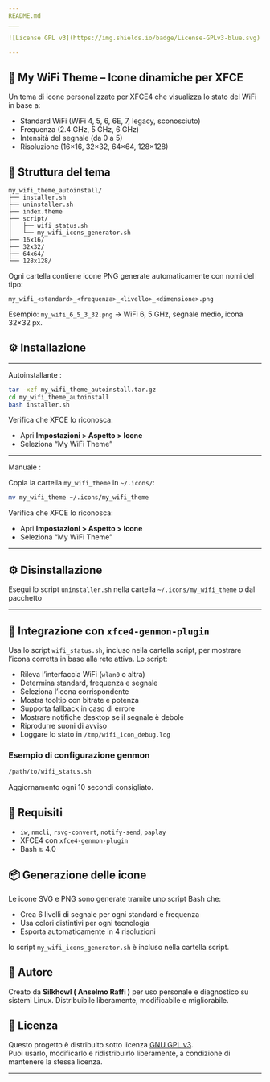 ```yaml
---
README.md
___

![License GPL v3](https://img.shields.io/badge/License-GPLv3-blue.svg)   ![Language Bash](https://img.shields.io/badge/language-Bash-green)   ![Desktop XFCE4](https://img.shields.io/badge/Desktop-XFCE4-orange)

---
```

## 📡 My WiFi Theme – Icone dinamiche per XFCE

Un tema di icone personalizzate per XFCE4 che visualizza lo stato del WiFi in base a:
- Standard WiFi (WiFi 4, 5, 6, 6E, 7, legacy, sconosciuto)
- Frequenza (2.4 GHz, 5 GHz, 6 GHz)
- Intensità del segnale (da 0 a 5)
- Risoluzione (16×16, 32×32, 64×64, 128×128)

## 📁 Struttura del tema

```
my_wifi_theme_autoinstall/
├── installer.sh
├── uninstaller.sh
├── index.theme
├── script/
│   ├── wifi_status.sh
│   └── my_wifi_icons_generator.sh
├── 16x16/
├── 32x32/
├── 64x64/
└── 128x128/
```

Ogni cartella contiene icone PNG generate automaticamente con nomi del tipo:

```
my_wifi_<standard>_<frequenza>_<livello>_<dimensione>.png
```

Esempio: `my_wifi_6_5_3_32.png` → WiFi 6, 5 GHz, segnale medio, icona 32×32 px.

## ⚙️ Installazione

___
 Autoinstallante :


```bash
tar -xzf my_wifi_theme_autoinstall.tar.gz
cd my_wifi_theme_autoinstall
bash installer.sh
```

  Verifica che XFCE lo riconosca:
   - Apri **Impostazioni > Aspetto > Icone**
   - Seleziona “My WiFi Theme”

---
 Manuale :

Copia la cartella `my_wifi_theme` in `~/.icons/`:

```bash
mv my_wifi_theme ~/.icons/my_wifi_theme
```

  Verifica che XFCE lo riconosca:
   - Apri **Impostazioni > Aspetto > Icone**
   - Seleziona “My WiFi Theme”

---
## ⚙️ Disinstallazione

 Esegui lo script `uninstaller.sh` nella cartella `~/.icons/my_wifi_theme` o dal pacchetto

---

## 🔧 Integrazione con `xfce4-genmon-plugin`

Usa lo script `wifi_status.sh`, incluso nella cartella script, per mostrare l’icona corretta in base alla rete attiva. Lo script:
- Rileva l’interfaccia WiFi (`wlan0` o altra)
- Determina standard, frequenza e segnale
- Seleziona l’icona corrispondente
- Mostra tooltip con bitrate e potenza
- Supporta fallback in caso di errore
- Mostrare notifiche desktop se il segnale è debole
- Riprodurre suoni di avviso
- Loggare lo stato in `/tmp/wifi_icon_debug.log`


### Esempio di configurazione genmon

```bash
/path/to/wifi_status.sh
```

Aggiornamento ogni 10 secondi consigliato.

## 🧪 Requisiti

- `iw`, `nmcli`, `rsvg-convert`, `notify-send`, `paplay`
- XFCE4 con `xfce4-genmon-plugin`
- Bash ≥ 4.0

## 📦 Generazione delle icone

Le icone SVG e PNG sono generate tramite uno script Bash che:
- Crea 6 livelli di segnale per ogni standard e frequenza
- Usa colori distintivi per ogni tecnologia
- Esporta automaticamente in 4 risoluzioni

lo script `my_wifi_icons_generator.sh` è incluso nella cartella script.

## 🧠 Autore

Creato da **Silkhowl ( Anselmo Raffi )** per uso personale e diagnostico su sistemi Linux.
Distribuibile liberamente, modificabile e migliorabile.

## 📜 Licenza

Questo progetto è distribuito sotto licenza [GNU GPL v3](https://www.gnu.org/licenses/gpl-3.0.html).  
Puoi usarlo, modificarlo e ridistribuirlo liberamente, a condizione di mantenere la stessa licenza.

---